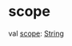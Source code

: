 # scope


val [scope](scope.md): [String](https://kotlinlang.org/api/latest/jvm/stdlib/kotlin/-string/index.html)
